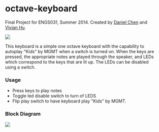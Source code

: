 octave-keyboard
==============
Final Project for ENGS031, Summer 2014. Created by <a href="https://github.com/cheniel">Daniel Chen</a> and <a href="https://github.com/vhu94">Vivian Hu</a>.

<img src="https://github.com/cheniel/octave-keyboard/raw/master/report/img/annotated.jpg">

This keyboard is a simple one­ octave keyboard with the capability to autoplay "Kids" by MGMT when a switch is turned on. When the keys are pressed, the appropriate notes are played through the speaker, and LEDs which correspond to the keys that are lit up. The LEDs can be disabled using a switch.

### Usage
- Press keys to play notes
- Toggle led disable switch to turn of LEDS
- Flip play switch to have keyboard play "Kids" by MGMT.

### Block Diagram
<img src="https://github.com/cheniel/octave-keyboard/raw/master/report/img/KeyboardBlock.jpg">


